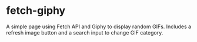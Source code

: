 # fetch-giphy

A simple page using Fetch API and Giphy to display random GIFs. Includes a refresh image button and a search input to change GIF category.
